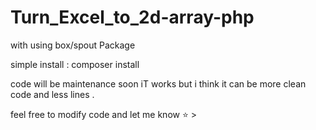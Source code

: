 # Turn_Excel_to_2d-array-php
with using box/spout Package


simple install :
composer install



code will be maintenance soon iT works but i think it can be more clean code and less lines .


feel free to modify code and let me know ⭐ >
